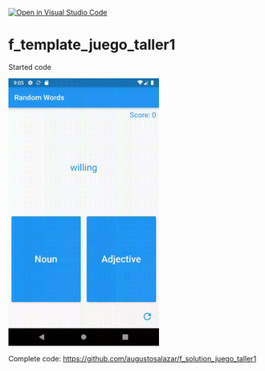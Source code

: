 [![Open in Visual Studio Code](https://classroom.github.com/assets/open-in-vscode-c66648af7eb3fe8bc4f294546bfd86ef473780cde1dea487d3c4ff354943c9ae.svg)](https://classroom.github.com/online_ide?assignment_repo_id=8237899&assignment_repo_type=AssignmentRepo)
# f_template_juego_taller1

Started code

<img src="demo.gif" width="300" />

Complete code:
https://github.com/augustosalazar/f_solution_juego_taller1
